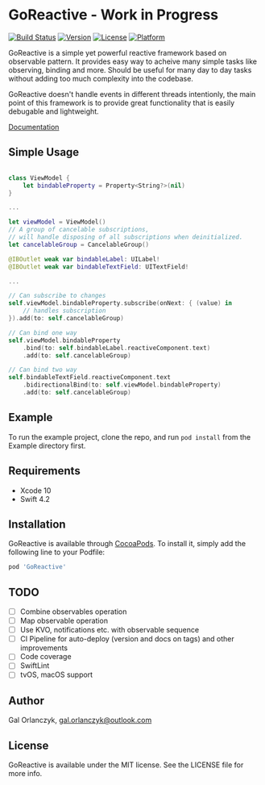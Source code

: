 # GoReactive - **Work in Progress**

[![Build Status](https://travis-ci.org/gal-orlanczyk/go-reactive.svg?branch=develop)](https://travis-ci.org/gal-orlanczyk/go-reactive)
[![Version](https://img.shields.io/cocoapods/v/GoReactive.svg?style=flat)](https://cocoapods.org/pods/GoReactive)
[![License](https://img.shields.io/cocoapods/l/GoReactive.svg?style=flat)](https://cocoapods.org/pods/GoReactive)
[![Platform](https://img.shields.io/cocoapods/p/GoReactive.svg?style=flat)](https://cocoapods.org/pods/GoReactive)

GoReactive is a simple yet powerful reactive framework based on observable pattern.
It provides easy way to acheive many simple tasks like observing, binding and more.
Should be useful for many day to day tasks without adding too much complexity into the codebase.

GoReactive doesn't handle events in different threads intentionly, the main point of this framework is to provide great functionality that is easily debugable and lightweight.

[Documentation](https://gal-orlanczyk.github.io/go-reactive)

## Simple Usage

```swift

class ViewModel {
    let bindableProperty = Property<String?>(nil)
}

...

let viewModel = ViewModel()
// A group of cancelable subscriptions, 
// will handle disposing of all subscriptions when deinitialized.
let cancelableGroup = CancelableGroup()

@IBOutlet weak var bindableLabel: UILabel!
@IBOutlet weak var bindableTextField: UITextField!

...

// Can subscribe to changes
self.viewModel.bindableProperty.subscribe(onNext: { (value) in
    // handles subscription
}).add(to: self.cancelableGroup)

// Can bind one way
self.viewModel.bindableProperty
    .bind(to: self.bindableLabel.reactiveComponent.text)
    .add(to: self.cancelableGroup)

// Can bind two way
self.bindableTextField.reactiveComponent.text
    .bidirectionalBind(to: self.viewModel.bindableProperty)
    .add(to: self.cancelableGroup)
```

## Example

To run the example project, clone the repo, and run `pod install` from the Example directory first.

## Requirements

* Xcode 10
* Swift 4.2

## Installation

GoReactive is available through [CocoaPods](https://cocoapods.org). To install
it, simply add the following line to your Podfile:

```ruby
pod 'GoReactive'
```

## TODO

* [ ] Combine observables operation
* [ ] Map observable operation
* [ ] Use KVO, notifications etc. with observable sequence
* [ ] CI Pipeline for auto-deploy (version and docs on tags) and other improvements
* [ ] Code coverage
* [ ] SwiftLint
* [ ] tvOS, macOS support

## Author

Gal Orlanczyk, gal.orlanczyk@outlook.com

## License

GoReactive is available under the MIT license. See the LICENSE file for more info.
